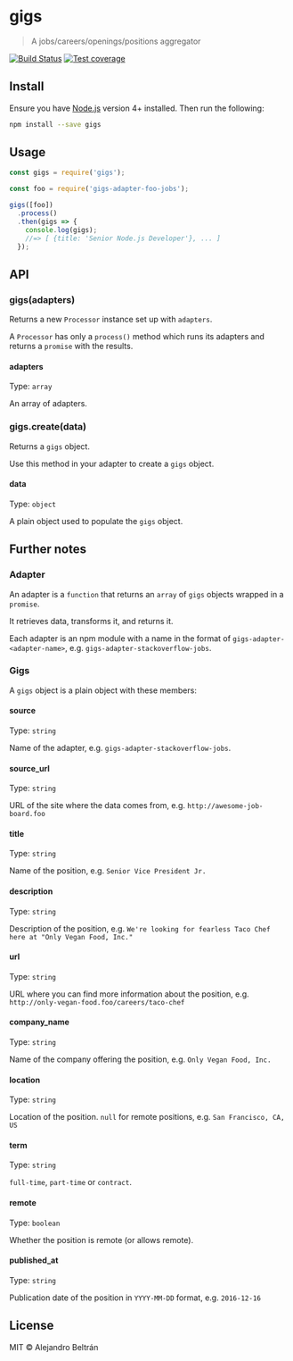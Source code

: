 # gigs

> A jobs/careers/openings/positions aggregator

[![Build Status](https://img.shields.io/travis/alebelcor/gigs/master.svg)](https://travis-ci.org/alebelcor/gigs)
[![Test coverage](https://img.shields.io/coveralls/alebelcor/gigs.svg)](https://coveralls.io/github/alebelcor/gigs)

## Install

Ensure you have [Node.js](https://nodejs.org) version 4+ installed. Then run the following:

```bash
npm install --save gigs
```

## Usage

```js
const gigs = require('gigs');

const foo = require('gigs-adapter-foo-jobs');

gigs([foo])
  .process()
  .then(gigs => {
    console.log(gigs);
    //=> [ {title: 'Senior Node.js Developer'}, ... ]
  });
```

## API

### gigs(adapters)

Returns a new `Processor` instance set up with `adapters`.

A `Processor` has only a `process()` method which runs its adapters and returns
a `promise` with the results.

#### adapters

Type: `array`

An array of adapters.

### gigs.create(data)

Returns a `gigs` object.

Use this method in your adapter to create a `gigs` object.

#### data

Type: `object`

A plain object used to populate the `gigs` object.

## Further notes

### Adapter

An adapter is a `function` that returns an `array` of `gigs` objects wrapped in a `promise`.

It retrieves data, transforms it, and returns it.

Each adapter is an npm module with a name in the format of `gigs-adapter-<adapter-name>`,
e.g. `gigs-adapter-stackoverflow-jobs`.

### Gigs

A `gigs` object is a plain object with these members:

#### source

Type: `string`

Name of the adapter, e.g. `gigs-adapter-stackoverflow-jobs`.

#### source_url

Type: `string`

URL of the site where the data comes from, e.g. `http://awesome-job-board.foo`

#### title

Type: `string`

Name of the position, e.g. `Senior Vice President Jr.`

#### description

Type: `string`

Description of the position, e.g. `We're looking for fearless Taco Chef here at "Only Vegan Food, Inc."`

#### url

Type: `string`

URL where you can find more information about the position, e.g. `http://only-vegan-food.foo/careers/taco-chef`

#### company_name

Type: `string`

Name of the company offering the position, e.g. `Only Vegan Food, Inc.`

#### location

Type: `string`

Location of the position. `null` for remote positions, e.g. `San Francisco, CA, US`

#### term

Type: `string`

`full-time`, `part-time` or `contract`.

#### remote

Type: `boolean`

Whether the position is remote (or allows remote).

#### published_at

Type: `string`

Publication date of the position in `YYYY-MM-DD` format, e.g. `2016-12-16`

## License

MIT © Alejandro Beltrán
